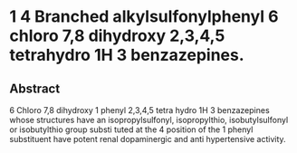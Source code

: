 # 1 4 Branched alkylsulfonylphenyl 6 chloro 7,8 dihydroxy 2,3,4,5 tetrahydro 1H 3 benzazepines.

## Abstract
6 Chloro 7,8 dihydroxy 1 phenyl 2,3,4,5 tetra hydro 1H 3 benzazepines whose structures have an isopropylsulfonyl, isopropylthio, isobutylsulfonyl or isobutylthio group substi tuted at the 4 position of the 1 phenyl substituent have potent renal dopaminergic and anti hypertensive activity.
